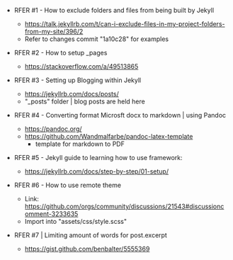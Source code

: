 
- RFER #1 - How to exclude folders and files from being built by Jekyll
    - https://talk.jekyllrb.com/t/can-i-exclude-files-in-my-project-folders-from-my-site/396/2
    - Refer to changes commit "1a10c28" for examples

- RFER #2 - How to setup _pages
    - https://stackoverflow.com/a/49513865

- RFER #3 - Setting up Blogging within Jekyll
    - https://jekyllrb.com/docs/posts/
    - "_posts" folder | blog posts are held here

- RFER #4 - Converting format Microsft docx to markdown | using Pandoc
    - https://pandoc.org/
    - https://github.com/Wandmalfarbe/pandoc-latex-template
        - template for markdown to PDF

- RFER #5 - Jekyll guide to learning how to use framework:
    - https://jekyllrb.com/docs/step-by-step/01-setup/

- RFER #6 - How to use remote theme
    - Link: https://github.com/orgs/community/discussions/21543#discussioncomment-3233635
    - Import into "assets/css/style.scss"

- RFER #7 | Limiting amount of words for post.excerpt
    - https://gist.github.com/benbalter/5555369